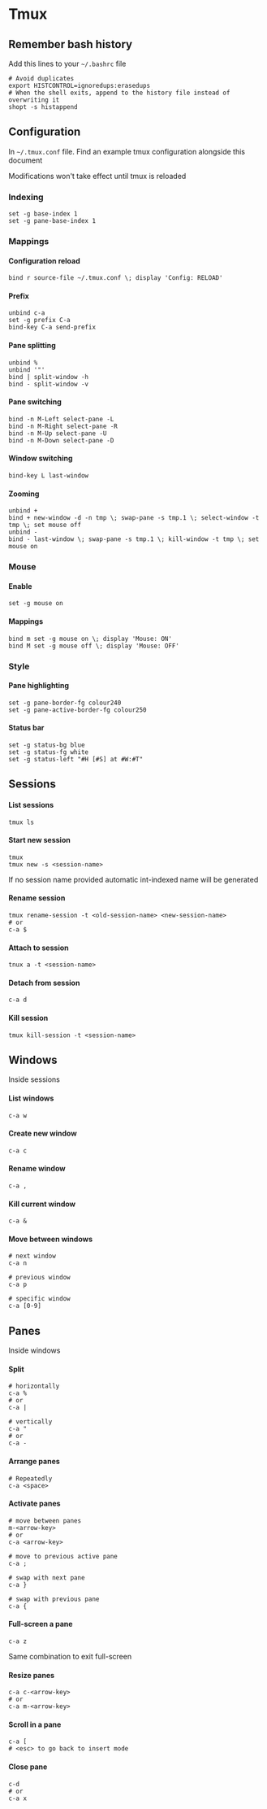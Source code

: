 # Tmux

## Remember bash history

Add this lines to your `~/.bashrc` file

```
# Avoid duplicates
export HISTCONTROL=ignoredups:erasedups
# When the shell exits, append to the history file instead of overwriting it
shopt -s histappend
```

## Configuration

In `~/.tmux.conf` file. Find an example tmux configuration alongside this document

Modifications won't take effect until tmux is reloaded

### Indexing

```
set -g base-index 1
set -g pane-base-index 1
```

### Mappings

#### Configuration reload

```
bind r source-file ~/.tmux.conf \; display 'Config: RELOAD'
```

#### Prefix

```
unbind c-a
set -g prefix C-a
bind-key C-a send-prefix
```

#### Pane splitting

```
unbind %
unbind '"'
bind | split-window -h
bind - split-window -v
```

#### Pane switching

```
bind -n M-Left select-pane -L
bind -n M-Right select-pane -R
bind -n M-Up select-pane -U
bind -n M-Down select-pane -D
```

#### Window switching

```
bind-key L last-window
```

#### Zooming

```
unbind +
bind + new-window -d -n tmp \; swap-pane -s tmp.1 \; select-window -t tmp \; set mouse off
unbind -
bind - last-window \; swap-pane -s tmp.1 \; kill-window -t tmp \; set mouse on
```

### Mouse

#### Enable

```
set -g mouse on
```

#### Mappings

```
bind m set -g mouse on \; display 'Mouse: ON'
bind M set -g mouse off \; display 'Mouse: OFF'
```

### Style

#### Pane highlighting

```
set -g pane-border-fg colour240
set -g pane-active-border-fg colour250
```

#### Status bar

```
set -g status-bg blue
set -g status-fg white
set -g status-left "#H [#S] at #W:#T"
```

## Sessions

#### List sessions

```
tmux ls
```

#### Start new session

```
tmux
tmux new -s <session-name>
```

If no session name provided automatic int-indexed name will be generated

#### Rename session

```
tmux rename-session -t <old-session-name> <new-session-name>
# or
c-a $
```

#### Attach to session

```
tnux a -t <session-name>
```

#### Detach from session

```
c-a d
```

#### Kill session

```
tmux kill-session -t <session-name>
```

## Windows

Inside sessions

#### List windows

```
c-a w
```

#### Create new window

```
c-a c
```

#### Rename window

```
c-a ,
```

#### Kill current window

```
c-a &
```

#### Move between windows

```
# next window
c-a n

# previous window
c-a p

# specific window
c-a [0-9]
```

## Panes

Inside windows

#### Split

```
# horizontally
c-a %
# or
c-a |

# vertically
c-a "
# or
c-a -
```

#### Arrange panes

```
# Repeatedly
c-a <space>
```

#### Activate panes

```
# move between panes
m-<arrow-key>
# or
c-a <arrow-key>

# move to previous active pane
c-a ;

# swap with next pane
c-a }

# swap with previous pane
c-a {
```

#### Full-screen a pane
 
 ```
 c-a z
 ```
 
 Same combination to exit full-screen

#### Resize panes

```
c-a c-<arrow-key>
# or
c-a m-<arrow-key>
```

#### Scroll in a pane

```
c-a [
# <esc> to go back to insert mode
```

#### Close pane

```
c-d
# or
c-a x
```

